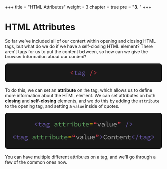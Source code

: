 +++
title = "HTML Attributes"
weight = 3
chapter = true
pre = "<b>3. </b>"
+++

# HTML Attributes

So far we've included all of our content within opening and closing HTML tags, but what do we do if we have a self-closing HTML element? There aren't tags for us to put the content between, so how can we give the browser information about our content?

![](images/tag.png)

To do this, we can set an **attribute** on the tag, which allows us to define more information about the HTML element. We can set attributes on both **closing** and **self-closing** elements, and we do this by adding the `attribute` to the opening tag, and setting a `value` inside of quotes.

![](images/html_attribute.png)

You can have multiple different attributes on a tag, and we'll go through a few of the common ones now.